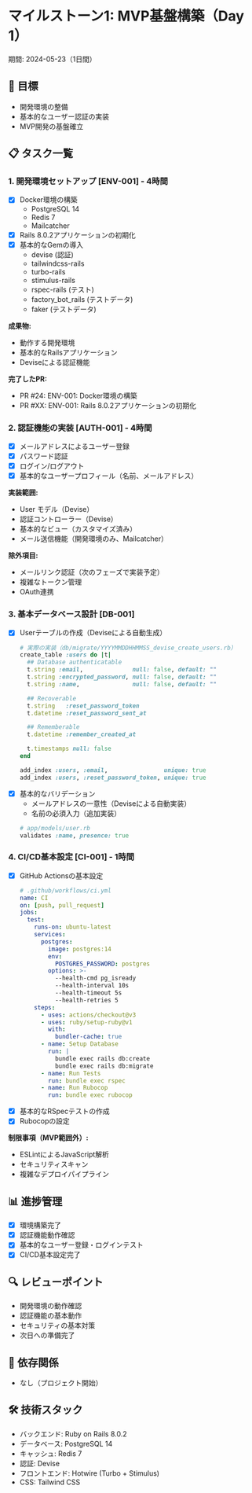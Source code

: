 # マイルストーン1: MVP基盤構築（Day 1）
期間: 2024-05-23（1日間）

## 🎯 目標
- 開発環境の整備
- 基本的なユーザー認証の実装
- MVP開発の基盤確立

## 📋 タスク一覧

### 1. 開発環境セットアップ [ENV-001] - 4時間
- [x] Docker環境の構築
    - PostgreSQL 14
    - Redis 7
    - Mailcatcher
- [x] Rails 8.0.2アプリケーションの初期化
- [x] 基本的なGemの導入
    - devise (認証)
    - tailwindcss-rails
    - turbo-rails
    - stimulus-rails
    - rspec-rails (テスト)
    - factory_bot_rails (テストデータ)
    - faker (テストデータ)

**成果物:**
- 動作する開発環境
- 基本的なRailsアプリケーション
- Deviseによる認証機能

**完了したPR:**
- PR #24: ENV-001: Docker環境の構築
- PR #XX: ENV-001: Rails 8.0.2アプリケーションの初期化

### 2. 認証機能の実装 [AUTH-001] - 4時間
- [x] メールアドレスによるユーザー登録
- [x] パスワード認証
- [x] ログイン/ログアウト
- [x] 基本的なユーザープロフィール（名前、メールアドレス）

**実装範囲:**
- User モデル（Devise）
- 認証コントローラー（Devise）
- 基本的なビュー（カスタマイズ済み）
- メール送信機能（開発環境のみ、Mailcatcher）

**除外項目:**
- メールリンク認証（次のフェーズで実装予定）
- 複雑なトークン管理
- OAuth連携

### 3. 基本データベース設計 [DB-001]
- [x] Userテーブルの作成（Deviseによる自動生成）
    ```ruby
    # 実際の実装（db/migrate/YYYYMMDDHHMMSS_devise_create_users.rb）
    create_table :users do |t|
      ## Database authenticatable
      t.string :email,              null: false, default: ""
      t.string :encrypted_password, null: false, default: ""
      t.string :name,               null: false, default: ""

      ## Recoverable
      t.string   :reset_password_token
      t.datetime :reset_password_sent_at

      ## Rememberable
      t.datetime :remember_created_at

      t.timestamps null: false
    end

    add_index :users, :email,                unique: true
    add_index :users, :reset_password_token, unique: true
    ```
- [x] 基本的なバリデーション
    - メールアドレスの一意性（Deviseによる自動実装）
    - 名前の必須入力（追加実装）
    ```ruby
    # app/models/user.rb
    validates :name, presence: true
    ```

### 4. CI/CD基本設定 [CI-001] - 1時間
- [x] GitHub Actionsの基本設定
    ```yaml
    # .github/workflows/ci.yml
    name: CI
    on: [push, pull_request]
    jobs:
      test:
        runs-on: ubuntu-latest
        services:
          postgres:
            image: postgres:14
            env:
              POSTGRES_PASSWORD: postgres
            options: >-
              --health-cmd pg_isready
              --health-interval 10s
              --health-timeout 5s
              --health-retries 5
        steps:
          - uses: actions/checkout@v3
          - uses: ruby/setup-ruby@v1
            with:
              bundler-cache: true
          - name: Setup Database
            run: |
              bundle exec rails db:create
              bundle exec rails db:migrate
          - name: Run Tests
            run: bundle exec rspec
          - name: Run Rubocop
            run: bundle exec rubocop
    ```
- [x] 基本的なRSpecテストの作成
- [x] Rubocopの設定

**制限事項（MVP範囲外）:**
- ESLintによるJavaScript解析
- セキュリティスキャン
- 複雑なデプロイパイプライン

## 📊 進捗管理
- [x] 環境構築完了
- [x] 認証機能動作確認
- [x] 基本的なユーザー登録・ログインテスト
- [x] CI/CD基本設定完了

## 🔍 レビューポイント
- 開発環境の動作確認
- 認証機能の基本動作
- セキュリティの基本対策
- 次日への準備完了

## 🔄 依存関係
- なし（プロジェクト開始）

## 🛠 技術スタック
- バックエンド: Ruby on Rails 8.0.2
- データベース: PostgreSQL 14
- キャッシュ: Redis 7
- 認証: Devise
- フロントエンド: Hotwire (Turbo + Stimulus)
- CSS: Tailwind CSS